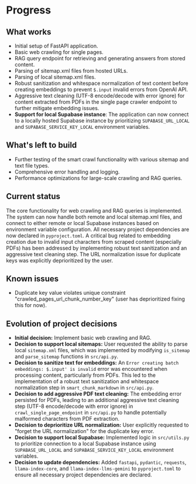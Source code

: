 # Progress

## What works
- Initial setup of FastAPI application.
- Basic web crawling for single pages.
- RAG query endpoint for retrieving and generating answers from stored content.
- Parsing of sitemap.xml files from hosted URLs.
- Parsing of local sitemap.xml files.
- Robust sanitization and whitespace normalization of text content before creating embeddings to prevent `$.input` invalid errors from OpenAI API.
- Aggressive text cleaning (UTF-8 encode/decode with error ignore) for content extracted from PDFs in the single page crawler endpoint to further mitigate embedding issues.
- **Support for local Supabase instance**: The application can now connect to a locally hosted Supabase instance by prioritizing `SUPABASE_URL_LOCAL` and `SUPABASE_SERVICE_KEY_LOCAL` environment variables.

## What's left to build
- Further testing of the smart crawl functionality with various sitemap and text file types.
- Comprehensive error handling and logging.
- Performance optimizations for large-scale crawling and RAG queries.

## Current status
The core functionality for web crawling and RAG queries is implemented. The system can now handle both remote and local sitemap.xml files, and connect to either remote or local Supabase instances based on environment variable configuration. All necessary project dependencies are now declared in `pyproject.toml`. A critical bug related to embedding creation due to invalid input characters from scraped content (especially PDFs) has been addressed by implementing robust text sanitization and an aggressive text cleaning step. The URL normalization issue for duplicate keys was explicitly deprioritized by the user.

## Known issues
- Duplicate key value violates unique constraint "crawled_pages_url_chunk_number_key" (user has deprioritized fixing this for now).

## Evolution of project decisions
- **Initial decision:** Implement basic web crawling and RAG.
- **Decision to support local sitemaps:** User requested the ability to parse local `sitemap.xml` files, which was implemented by modifying `is_sitemap` and `parse_sitemap` functions in `src/api.py`.
- **Decision to sanitize text for embeddings:** An `Error creating batch embeddings: $.input' is invalid` error was encountered when processing content, particularly from PDFs. This led to the implementation of a robust text sanitization and whitespace normalization step in `smart_chunk_markdown` in `src/api.py`.
- **Decision to add aggressive PDF text cleaning:** The embedding error persisted for PDFs, leading to an additional aggressive text cleaning step (UTF-8 encode/decode with error ignore) in `crawl_single_page_endpoint` in `src/api.py` to handle potentially malformed characters from PDF extraction.
- **Decision to deprioritize URL normalization:** User explicitly requested to "forget the URL normalization" for the duplicate key error.
- **Decision to support local Supabase:** Implemented logic in `src/utils.py` to prioritize connection to a local Supabase instance using `SUPABASE_URL_LOCAL` and `SUPABASE_SERVICE_KEY_LOCAL` environment variables.
- **Decision to update dependencies:** Added `fastapi`, `pydantic`, `requests`, `llama-index-core`, and `llama-index-llms-gemini` to `pyproject.toml` to ensure all necessary project dependencies are declared.
